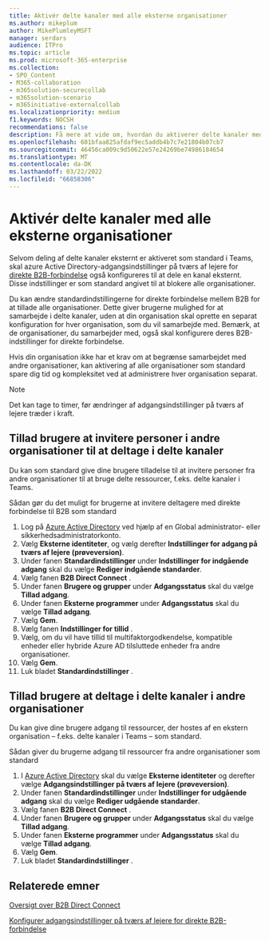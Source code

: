 ```yaml
---
title: Aktivér delte kanaler med alle eksterne organisationer
ms.author: mikeplum
author: MikePlumleyMSFT
manager: serdars
audience: ITPro
ms.topic: article
ms.prod: microsoft-365-enterprise
ms.collection:
- SPO_Content
- M365-collaboration
- m365solution-securecollab
- m365solution-scenario
- m365initiative-externalcollab
ms.localizationpriority: medium
f1.keywords: NOCSH
recommendations: false
description: Få mere at vide om, hvordan du aktiverer delte kanaler med alle andre Microsoft 365- og Azure Active Directory-organisationer.
ms.openlocfilehash: 601bfaa825afdaf9ec5addb4b7c7e21804b07cb7
ms.sourcegitcommit: 46456ca009c9d50622e57e24269be74986184654
ms.translationtype: MT
ms.contentlocale: da-DK
ms.lasthandoff: 03/22/2022
ms.locfileid: "66858306"
---
```

# <a name="enable-shared-channels-with-all-external-organizations"></a>Aktivér delte kanaler med alle eksterne organisationer

Selvom deling af delte kanaler eksternt er aktiveret som standard i Teams, skal azure Active Directory-adgangsindstillinger på tværs af lejere for [direkte B2B-forbindelse](/azure/active-directory/external-identities/b2b-direct-connect-overview) også konfigureres til at dele en kanal eksternt. Disse indstillinger er som standard angivet til at blokere alle organisationer.

Du kan ændre standardindstillingerne for direkte forbindelse mellem B2B for at tillade alle organisationer. Dette giver brugerne mulighed for at samarbejde i delte kanaler, uden at din organisation skal oprette en separat konfiguration for hver organisation, som du vil samarbejde med. Bemærk, at de organisationer, du samarbejder med, også skal konfigurere deres B2B-indstillinger for direkte forbindelse.

Hvis din organisation ikke har et krav om at begrænse samarbejdet med andre organisationer, kan aktivering af alle organisationer som standard spare dig tid og kompleksitet ved at administrere hver organisation separat.

> [!NOTE]
> Det kan tage to timer, før ændringer af adgangsindstillinger på tværs af lejere træder i kraft.

## <a name="allow-users-to-invite-people-in-other-organizations-to-participate-in-shared-channels"></a>Tillad brugere at invitere personer i andre organisationer til at deltage i delte kanaler

Du kan som standard give dine brugere tilladelse til at invitere personer fra andre organisationer til at bruge delte ressourcer, f.eks. delte kanaler i Teams.

Sådan gør du det muligt for brugerne at invitere deltagere med direkte forbindelse til B2B som standard
1. Log på [Azure Active Directory](https://aad.portal.azure.com) ved hjælp af en Global administrator- eller sikkerhedsadministratorkonto.
1. Vælg **Eksterne identiteter**, og vælg derefter **Indstillinger for adgang på tværs af lejere (prøveversion)**.
1. Under fanen **Standardindstillinger** under **Indstillinger for indgående adgang** skal du vælge **Rediger indgående standarder**.
1. Vælg fanen **B2B Direct Connect** .
1. Under fanen **Brugere og grupper** under **Adgangsstatus** skal du vælge **Tillad adgang**.
1. Under fanen **Eksterne programmer** under **Adgangsstatus** skal du vælge **Tillad adgang**.
1. Vælg **Gem**.
1. Vælg fanen **Indstillinger for tillid** .
1. Vælg, om du vil have tillid til multifaktorgodkendelse, kompatible enheder eller hybride Azure AD tilsluttede enheder fra andre organisationer.
1. Vælg **Gem**.
1. Luk bladet **Standardindstillinger** .

## <a name="allow-users-to-participate-in-shared-channels-in-other-organizations"></a>Tillad brugere at deltage i delte kanaler i andre organisationer

Du kan give dine brugere adgang til ressourcer, der hostes af en ekstern organisation – f.eks. delte kanaler i Teams – som standard.

Sådan giver du brugerne adgang til ressourcer fra andre organisationer som standard
1. I [Azure Active Directory](https://aad.portal.azure.com) skal du vælge **Eksterne identiteter** og derefter vælge **Adgangsindstillinger på tværs af lejere (prøveversion)**.
1. Under fanen **Standardindstillinger** under **Indstillinger for udgående adgang** skal du vælge **Rediger udgående standarder**.
1. Vælg fanen **B2B Direct Connect** .
1. Under fanen **Brugere og grupper** under **Adgangsstatus** skal du vælge **Tillad adgang**.
1. Under fanen **Eksterne programmer** under **Adgangsstatus** skal du vælge **Tillad adgang**.
1. Vælg **Gem**.
1. Luk bladet **Standardindstillinger** .

## <a name="related-topics"></a>Relaterede emner

[Oversigt over B2B Direct Connect](/azure/active-directory/external-identities/b2b-direct-connect-overview)

[Konfigurer adgangsindstillinger på tværs af lejere for direkte B2B-forbindelse](/azure/active-directory/external-identities/cross-tenant-access-settings-b2b-direct-connect)

